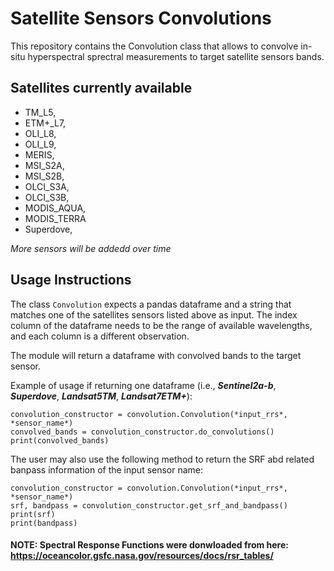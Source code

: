 # Satellite Sensors Convolutions

This repository contains the Convolution class that allows to convolve in-situ hyperspectral sprectral measurements to target satellite sensors bands.

## Satellites currently available

- TM_L5,
- ETM+_L7,
- OLI_L8,
- OLI_L9,
- MERIS,
- MSI_S2A,
- MSI_S2B,
- OLCI_S3A,
- OLCI_S3B,
- MODIS_AQUA,
- MODIS_TERRA
- Superdove,

*More sensors will be addedd over time*

## Usage Instructions

The class `Convolution` expects a pandas dataframe and a string that matches one of the satellites sensors listed above as input. The index column of the dataframe
needs to be the range of available wavelengths, and each column is a different observation.

The module will return a dataframe with convolved bands to the target sensor.

Example of usage if returning one dataframe (i.e., ***Sentinel2a-b***, ***Superdove***, ***Landsat5TM***, ***Landsat7ETM+***):

```
convolution_constructor = convolution.Convolution(*input_rrs*, *sensor_name*)
convolved_bands = convolution_constructor.do_convolutions()
print(convolved_bands)
```

The user may also use the following method to return the SRF abd related banpass information of the input sensor name:

```
convolution_constructor = convolution.Convolution(*input_rrs*, *sensor_name*)
srf, bandpass = convolution_constructor.get_srf_and_bandpass()
print(srf)
print(bandpass)
```

#### NOTE: Spectral Response Functions were donwloaded from here: https://oceancolor.gsfc.nasa.gov/resources/docs/rsr_tables/ 